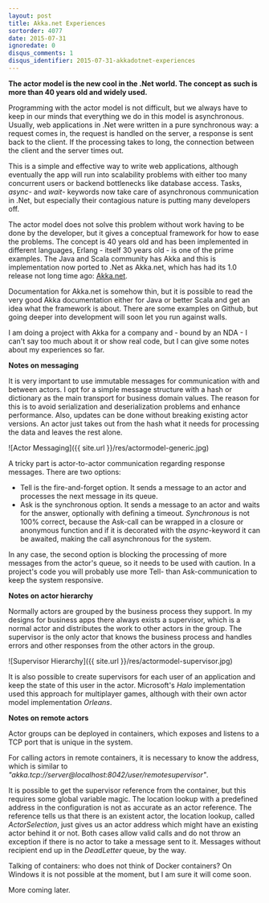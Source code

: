 ```yaml
---
layout: post
title: Akka.net Experiences
sortorder: 4077
date: 2015-07-31
ignoredate: 0
disqus_comments: 1
disqus_identifier: 2015-07-31-akkadotnet-experiences
---
```


**The actor model is the new cool in the .Net world. The concept as such is more than 40 years old and widely used.** 

Programming with the actor model is not difficult, but we always have to keep in our minds that everything we do in this model is asynchronous. Usually, web applications in .Net were written in a pure synchronous way: a request comes in, the request is handled on the server, a response is sent back to the client. If the processing takes to long, the connection between the client and the server times out.

This is a simple and effective way to write web applications, although eventually the app will run into scalability problems with either too many concurrent users or backend bottlenecks like database access. Tasks, _async_- and _wait_- keywords now take care of asynchronous communication in .Net, but especially their contagious nature is putting many developers off.  

The actor model does not solve this problem without work having to be done by the developer, but it gives a conceptual framework for how to ease the problems. The concept is 40 years old and has been implemented in different languages, Erlang - itself 30 years old - is one of the prime examples. The Java and Scala community has Akka and this is implementation now ported to .Net as Akka.net, which has had its 1.0 release not long time ago: [Akka.net](https://getakka.net).

Documentation for Akka.net is somehow thin, but it is possible to read the very good Akka documentation either for Java or better Scala and get an idea what the framework is about. There are some examples on Github, but going deeper into development will soon let you run against walls.

I am doing a project with Akka for a company and - bound by an NDA - I can't say too much about it or show real code, but I can give some notes about my experiences so far.

**Notes on messaging**

It is very important to use immutable messages for communication with and between actors. I opt for a simple message structure with a hash or dictionary as the main transport for business domain values. The reason for this is to avoid serialization and deserialization problems and enhance performance. Also, updates can be done without breaking existing actor versions. An actor just takes out from the hash what it needs for processing the data and leaves the rest alone.

![Actor Messaging]({{ site.url }}/res/actormodel-generic.jpg)

A tricky part is actor-to-actor communication regarding response messages. There are two options:

+ Tell is the fire-and-forget option. It sends a message to an actor and processes the next message in its queue.
+ Ask is the synchronous option. It sends a message to an actor and waits for the answer, optionally with defining a timeout. _Synchronous_ is not 100% correct, because the Ask-call can be wrapped in a closure or anonymous function and if it is decorated with the _async_-keyword it can be awaited, making the call asynchronous for the system.

In any case, the second option is blocking the processing of more messages from the actor's queue, so it needs to be used with caution. In a project's code you will probably use more Tell- than Ask-communication to keep the system responsive.

**Notes on actor hierarchy**

Normally actors are grouped by the business process they support. In my designs for business apps there always exists a supervisor, which is a normal actor and distributes the work to other actors in the group. The supervisor is the only actor that knows the business process and handles errors and other responses from the other actors in the group.

![Supervisor Hierarchy]({{ site.url }}/res/actormodel-supervisor.jpg)

It is also possible to create supervisors for each user of an application and keep the state of this user in the actor. Microsoft's _Halo_ implementation used this approach for multiplayer games, although with their own actor model implementation _Orleans_.

**Notes on remote actors**

Actor groups can be deployed in containers, which exposes and listens to a TCP port that is unique in the system.

For calling actors in remote containers, it is necessary to know the address, which is similar to _"akka.tcp://server@localhost:8042/user/remotesupervisor"_.

It is possible to get the supervisor reference from the container, but this requires some global variable magic. The location lookup with a predefined address in the configuration is not as accurate as an actor reference. The reference tells us that there is an existent actor, the location lookup, called _ActorSelection_, just gives us an actor address which might have an existing actor behind it or not. Both cases allow valid calls and do not throw an exception if there is no actor to take a message sent to it. Messages without recipient end up in the _DeadLetter_ queue, by the way.

Talking of containers: who does not think of Docker containers? On Windows it is not possible at the moment, but I am sure it will come soon.

More coming later.
